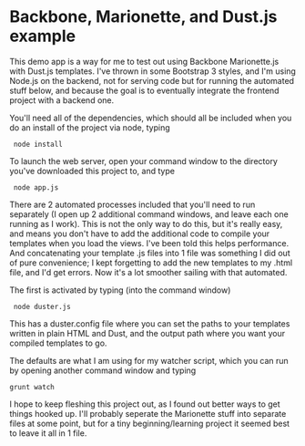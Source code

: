 Backbone, Marionette, and Dust.js example====================This demo app is a way for me to test out using Backbone Marionette.js with Dust.js templates. I've thrown in some Bootstrap 3 styles, and I'm using Node.js on the backend, not for serving code but for running the automated stuff below, and because the goal is to eventually integrate the frontend project with a backend one.You'll need all of the dependencies, which should all be included when you do an install of the project via node, typing     node installTo launch the web server, open your command window to the directory you've downloaded this project to, and type     node app.jsThere are 2 automated processes included that you'll need to run separately (I open up 2 additional command windows, and leave each one running as I work). This is not the only way to do this, but it's really easy, and means you don't have to add the additional code to compile your templates when you load the views. I've been told this helps performance. And concatenating your template .js files into 1 file was something I did out of pure convenience; I kept forgetting to add the new templates to my .html file, and I'd get errors. Now it's a lot smoother sailing with that automated.The first is activated by typing (into the command window)     node duster.jsThis  has a duster.config file where you can set the paths to your templates written in plain HTML and Dust, and the output path where you want your compiled templates to go. The defaults are what I am using for my watcher script, which you can run by opening another command window and typing    grunt watchI hope to keep fleshing this project out, as I found out better ways to get things hooked up. I'll probably seperate the Marionette stuff into separate files at some point, but for a tiny beginning/learning project it seemed best to leave it all in 1 file.